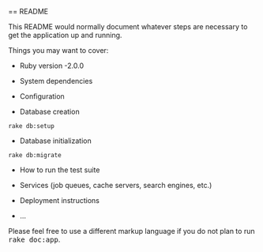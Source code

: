 == README

This README would normally document whatever steps are necessary to get the
application up and running.

Things you may want to cover:

* Ruby version
-2.0.0

* System dependencies


* Configuration

* Database creation
```
rake db:setup
```

* Database initialization
```
rake db:migrate
```

* How to run the test suite

* Services (job queues, cache servers, search engines, etc.)

* Deployment instructions

* ...


Please feel free to use a different markup language if you do not plan to run
<tt>rake doc:app</tt>.
